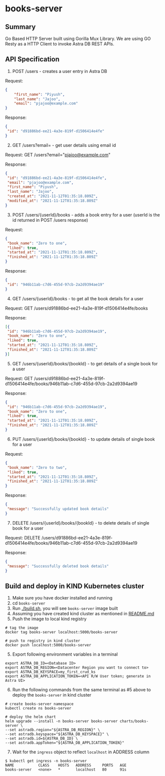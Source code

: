 # books-server 

## Summary
Go Based HTTP Server built using Gorilla Mux Library. We are using GO Resty as a HTTP Client to invoke Astra DB REST APIs.

## API Specification
1. POST /users - creates a user entry in Astra DB

Request:
```json
{
    "first_name": "Piyush",
    "last_name": "Jajoo",
    "email": "pjajoo@example.com"
}
```

Response:
```json
{
 "id": "d91886bd-ee21-4a3e-819f-d1506414e4fe"
}
```

2. GET /users?email=<emailId> - get user details using email id

Request: GET /users?email="pjajoo@example.com"

Response:
```json
{
 "id": "d91886bd-ee21-4a3e-819f-d1506414e4fe",
 "email": "pjajoo@example.com",
 "first_name": "Piyush",
 "last_name": "Jajoo",
 "created_at": "2021-11-12T01:35:18.809Z",
 "modified_at": "2021-11-12T01:35:18.809Z"
}
```

3. POST /users/{userId}/books - adds a book entry for a user (userId is the id returned in POST /users response)

Request:
```json
{
 "book_name": "Zero to one",
 "liked": true,
 "started_at": "2021-11-12T01:35:18.809Z",
 "finished_at": "2021-11-12T01:35:18.809Z"
}
```

Response:
```json
{
 "id": "946b11ab-c7d6-455d-97cb-2a2d9394ae19"
}
```

4. GET /users/{userId}/books - to get all the book details for a user

Request: GET /users/d91886bd-ee21-4a3e-819f-d1506414e4fe/books

Response:
```json
[{
 "id": "946b11ab-c7d6-455d-97cb-2a2d9394ae19",
 "book_name": "Zero to one",
 "liked": true,
 "started_at": "2021-11-12T01:35:18.809Z",
 "finished_at": "2021-11-12T01:35:18.809Z"
}]
```

5. GET /users/{userId}/books/{bookId} - to get details of a single book for a user

Request: GET /users/d91886bd-ee21-4a3e-819f-d1506414e4fe/books/946b11ab-c7d6-455d-97cb-2a2d9394ae19

Response:
```json
{
 "id": "946b11ab-c7d6-455d-97cb-2a2d9394ae19",
 "book_name": "Zero to one",
 "liked": true,
 "started_at": "2021-11-12T01:35:18.809Z",
 "finished_at": "2021-11-12T01:35:18.809Z"
}
```

6. PUT /users/{userId}/books/{bookId} - to update details of single book for a user
   
Request:
```json
{
 "book_name": "Zero to two",
 "liked": true,
 "started_at": "2021-11-12T01:35:18.809Z",
 "finished_at": "2021-11-12T01:35:18.809Z"
}
```

Response:
```json
{
 "message": "Successfully updated book details"
}
```

7. DELETE /users/{userId}/books/{bookId} - to delete details of single book for a user

Request: DELETE /users/d91886bd-ee21-4a3e-819f-d1506414e4fe/books/946b11ab-c7d6-455d-97cb-2a2d9394ae19

Response:
```json
{
 "message": "Successfully deleted book details"
}
```

## Build and deploy in KIND Kubernetes cluster
1. Make sure you have docker installed and running
2. cd `books-server`
3. Run [./build.sh](build.sh), you will see `books-server` image built
4. Assuming you have created kind cluster as mentioned in [README.md](../README.md)
5. Push the image to local kind registry
```shell
# tag the image
docker tag books-server localhost:5000/books-server

# push to registry in kind cluster
docker push localhost:5000/books-server
```
5. Export following environment variables in a terminal
```shell
export ASTRA_DB_ID=<Database ID>
export ASTRA_DB_REGION=<Datacenter Region you want to connect to>
export ASTRA_DB_KEYSPACE=my_first_crud_ks
export ASTRA_DB_APPLICATION_TOKEN=<API R/W User token; generate in Astra UI>
```
6. Run the following commands from the same terminal as #5 above to deploy the `books-server` in kind cluster
```shell
# create books-server namespace
kubectl create ns books-server

# deploy the helm chart
helm upgrade --install -n books-server books-server charts/books-server \
--set astradb.region="${ASTRA_DB_REGION}" \
--set astradb.keyspace="${ASTRA_DB_KEYSPACE}" \
--set astradb.id=${ASTRA_DB_ID} \
--set astradb.appToken="${ASTRA_DB_APPLICATION_TOKEN}"
```
7. Wait for the `ingress` object to reflect `localhost` in ADDRESS column
```shell
$ kubectl get ingress -n books-server
NAME           CLASS    HOSTS   ADDRESS     PORTS   AGE
books-server   <none>   *       localhost   80      91s
```